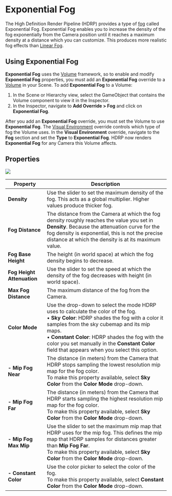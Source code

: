 # Exponential Fog

The High Definition Render Pipeline (HDRP) provides a type of [fog](HDRP-Features.html#FogOverview.html) called Exponential Fog. Exponential Fog enables you to increase the density of the fog exponentially from the Camera position until it reaches a maximum density at a distance which you can customize. This produces more realistic fog effects than [Linear Fog](Override-Linear-Fog.html).

## Using Exponential Fog

**Exponential Fog** uses the [Volume](Volumes.html) framework, so to enable and modify **Exponential Fog** properties, you must add an **Exponential Fog** override to a [Volume](Volumes.html) in your Scene. To add **Exponential Fog** to a Volume:

1. In the Scene or Hierarchy view, select the GameObject that contains the Volume component to view it in the Inspector.
2. In the Inspector, navigate to **Add Override > Fog** and click on **Exponential Fog**.

After you add an **Exponential Fog** override, you must set the Volume to use **Exponential Fog**. The [Visual Environment](Override-Visual-Environment.html) override controls which type of fog the Volume uses. In the **Visual Environment** override, navigate to the **Fog** section and set the **Type** to **Exponential Fog**. HDRP now renders **Exponential Fog** for any Camera this Volume affects.

## Properties

![](Images/Override-ExponentialFog1.png)

| **Property**               | **Description**                                              |
| -------------------------- | ------------------------------------------------------------ |
| **Density**                | Use the slider to set the maximum density of the fog. This acts as a global multiplier. Higher values produce thicker fog. |
| **Fog Distance**           | The distance from the Camera at which the fog density roughly reaches the value you set in **Density**. Because the attenuation curve for the fog density is exponential, this is not the precise distance at which the density is at its maximum value. |
| **Fog Base Height**        | The height (in world space) at which the fog density begins to decrease. |
| **Fog Height Attenuation** | Use the slider to set the speed at which the density of the fog decreases with height (in world space). |
| **Max Fog Distance**       | The maximum distance of the fog from the Camera.             |
| **Color Mode**             | Use the drop-down to select the mode HDRP uses to calculate the color of the fog.<br />&#8226; **Sky Color**: HDRP shades the fog with a color it samples from the sky cubemap and its mip maps.<br />&#8226; **Constant Color**: HDRP shades the fog with the color you set manually in the **Constant Color** field that appears when you select this option. |
| **- Mip Fog Near**    | The distance (in meters) from the Camera that HDRP stops sampling the lowest resolution mip map for the fog color.<br />To make this property available, select **Sky Color** from the **Color Mode** drop-down. |
| **- Mip Fog Far**     | The distance (in meters) from the Camera that HDRP starts sampling the highest resolution mip map for the fog color.<br />To make this property available, select **Sky Color** from the **Color Mode** drop-down. |
| **- Mip Fog Max Mip** | Use the slider to set the maximum mip map that HDRP uses for the mip fog. This defines the mip map that HDRP samples for distances greater than **Mip Fog Far**.<br />To make this property available, select **Sky Color** from the **Color Mode** drop-down. |
| **- Constant Color**  | Use the color picker to select the color of the fog.<br />To make this property available, select **Constant Color** from the **Color Mode** drop-down. |
